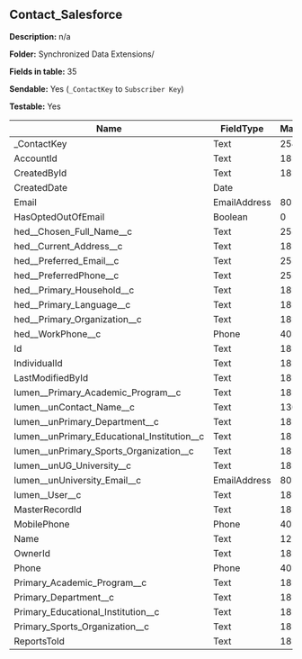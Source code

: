 ## Contact_Salesforce

**Description:** n/a

**Folder:** Synchronized Data Extensions/

**Fields in table:** 35

**Sendable:** Yes (`_ContactKey` to `Subscriber Key`)

**Testable:** Yes

| Name | FieldType | MaxLength | IsPrimaryKey | IsNullable | DefaultValue |
| --- | --- | --- | --- | --- | --- |
| _ContactKey | Text | 254 | - | - |  |
| AccountId | Text | 18 | - | + |  |
| CreatedById | Text | 18 | - | + |  |
| CreatedDate | Date |  | - | + |  |
| Email | EmailAddress | 80 | - | + |  |
| HasOptedOutOfEmail | Boolean | 0 | - | + |  |
| hed__Chosen_Full_Name__c | Text | 255 | - | + |  |
| hed__Current_Address__c | Text | 18 | - | + |  |
| hed__Preferred_Email__c | Text | 255 | - | + |  |
| hed__PreferredPhone__c | Text | 255 | - | + |  |
| hed__Primary_Household__c | Text | 18 | - | + |  |
| hed__Primary_Language__c | Text | 18 | - | + |  |
| hed__Primary_Organization__c | Text | 18 | - | + |  |
| hed__WorkPhone__c | Phone | 40 | - | + |  |
| Id | Text | 18 | + | - |  |
| IndividualId | Text | 18 | - | + |  |
| LastModifiedById | Text | 18 | - | + |  |
| lumen__Primary_Academic_Program__c | Text | 18 | - | + |  |
| lumen__unContact_Name__c | Text | 1300 | - | + |  |
| lumen__unPrimary_Department__c | Text | 18 | - | + |  |
| lumen__unPrimary_Educational_Institution__c | Text | 18 | - | + |  |
| lumen__unPrimary_Sports_Organization__c | Text | 18 | - | + |  |
| lumen__unUG_University__c | Text | 18 | - | + |  |
| lumen__unUniversity_Email__c | EmailAddress | 80 | - | + |  |
| lumen__User__c | Text | 18 | - | + |  |
| MasterRecordId | Text | 18 | - | + |  |
| MobilePhone | Phone | 40 | - | + |  |
| Name | Text | 121 | - | + |  |
| OwnerId | Text | 18 | - | + |  |
| Phone | Phone | 40 | - | + |  |
| Primary_Academic_Program__c | Text | 18 | - | + |  |
| Primary_Department__c | Text | 18 | - | + |  |
| Primary_Educational_Institution__c | Text | 18 | - | + |  |
| Primary_Sports_Organization__c | Text | 18 | - | + |  |
| ReportsToId | Text | 18 | - | + |  |
